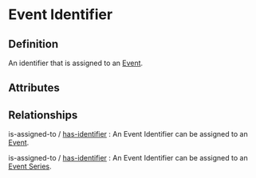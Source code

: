 # Event Identifier

## Definition
An identifier that is assigned to an [Event](../entities/Event.md).

## Attributes

## Relationships

<a name="rel__is-assigned-to">is-assigned-to</a> / [has-identifier](../entities/Resource.md#user-content-rel__has-identifier) : An Event Identifier can be assigned to an [Event](../entities/Event.md).

<a name="rel__is-assigned-to">is-assigned-to</a> / [has-identifier](../entities/Event_Series.md#user-content-rel__has-identifier) : An Event Identifier can be assigned to an [Event Series](../entities/Event_Series.md).
